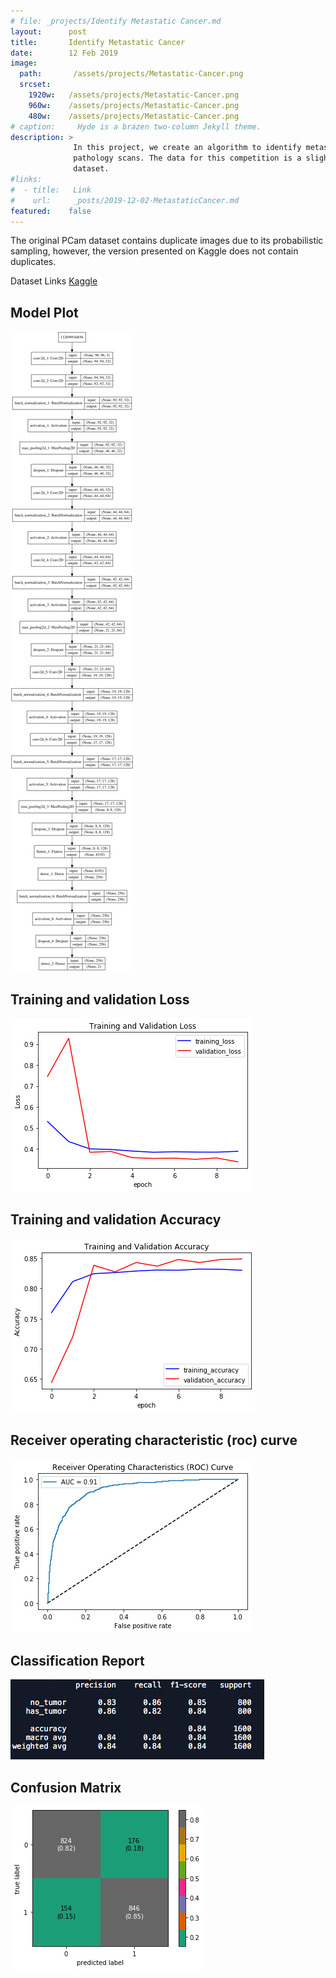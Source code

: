 ```yaml
---
# file: _projects/Identify Metastatic Cancer.md
layout:      post
title:       Identify Metastatic Cancer
date:        12 Feb 2019
image:
  path:       /assets/projects/Metastatic-Cancer.png
  srcset:
    1920w:   /assets/projects/Metastatic-Cancer.png
    960w:    /assets/projects/Metastatic-Cancer.png
    480w:    /assets/projects/Metastatic-Cancer.png
# caption:     Hyde is a brazen two-column Jekyll theme.
description: >
              In this project, we create an algorithm to identify metastatic cancer in small image patches taken from larger digital 
              pathology scans. The data for this competition is a slightly modified version of the PatchCamelyon (PCam) benchmark 
              dataset.
#links:
#  - title:   Link
#    url:     _posts/2019-12-02-MetastaticCancer.md
featured:    false
---
```

The original PCam dataset contains duplicate images due to its probabilistic sampling, however, the version presented on Kaggle does not contain duplicates.


Dataset Links [Kaggle](https://www.kaggle.com/c/histopathologic-cancer-detection/data)


## Model Plot
![png](/images/MetastaticCancer/model_plot.png)

## Training and validation Loss
![png](/images/MetastaticCancer/training1.png)

## Training and validation Accuracy
![png](/images/MetastaticCancer/validation1.png)

## Receiver operating characteristic (roc) curve
![png](/images/MetastaticCancer/roc1.png)

## Classification Report
![png](/images/MetastaticCancer/ClassificationReport.png)

## Confusion Matrix
![png](/images/MetastaticCancer/cmatrix1.png)
